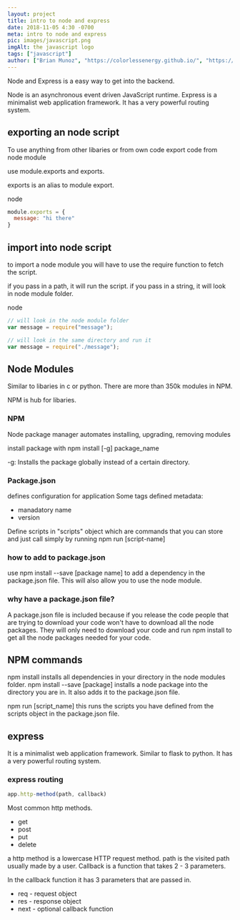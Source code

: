 ```yaml
---
layout: project
title: intro to node and express
date: 2018-11-05 4:30 -0700
meta: intro to node and express
pic: images/javascript.png
imgAlt: the javascript logo
tags: ["javascript"]
author: ["Brian Munoz", "https://colorlessenergy.github.io/", "https://github.com/colorlessenergy"]
---
```


Node and Express is a easy way to get into the backend.

Node is an asynchronous event driven JavaScript runtime. Express is a minimalist web application framework. It has a very powerful routing system.

## exporting an node script

To use anything from other libaries or from own code export code from node module

use module.exports and exports.

exports is an alias to module export.

<p class="highlight__file-desc">
  node
</p>

```javascript
module.exports = {
  message: "hi there"
}
```

## import into node script
to import a node module you will have to use the require function to fetch the script.

if you pass in a path, it will run the script. if you pass in a string, it will look in node module folder.

<p class="highlight__file-desc">
  node
</p>

```javascript
// will look in the node module folder
var message = require("message");

// will look in the same directory and run it
var message = require("./message");
```


## Node Modules

Similar to libaries in c or python. There are more than 350k modules in NPM.

NPM is hub for libaries.


### NPM
Node package manager
automates installing, upgrading, removing modules

install package with <span class="highlight__code">npm install [-g] package_name</span>

<span class="highlight__code">-g</span>: Installs the package globally instead of a certain directory.

### Package.json

defines configuration for application
Some tags defined metadata:
* manadatory name
* version

Define scripts in "scripts" object which are commands that you can store and just call simply by running <span class="highlight__code">npm run [script-name]</span>

### how to add to package.json

use <span class="highlight__code">npm install --save [package name]</span> to add a dependency in the package.json file. This will also allow you to use the node module.

### why have a package.json file?

A package.json file is included because if you release the code people that are trying to download your code won't have to download all the node packages. They will only need to download your code and run <span class="highlight__code">npm install</span> to get all the node packages needed for your code.

## NPM commands

<span class="highlight__code">npm install</span> installs all dependencies in your directory in the node modules folder.
<span class="highlight__code">npm install --save [package]</span> installs a node package into the directory you are in. It also adds it to the package.json file.

<span class="highlight__code">npm run [script_name]</span> this runs the scripts you have defined from the scripts object in the package.json file.

## express

It is a minimalist web application framework. Similar to flask to python. It has a very powerful routing system.

### express routing

```javascript
app.http-method(path, callback)
```

Most common http methods.
* get
* post
* put
* delete

a http method is a lowercase HTTP request method. path is the visited path usually made by a user. Callback is a function that takes 2 - 3 parameters.

In the callback function it has 3 parameters that are passed in.

* req - request object
* res - response object
* next - optional callback function

